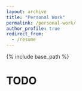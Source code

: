 ```yaml
---
layout: archive
title: "Personal Work"
permalink: /personal-work/
author_profile: true
redirect_from:
  - /resume
---
```


{% include base_path %}

TODO
======


